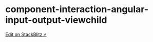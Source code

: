 # component-interaction-angular-input-output-viewchild

[Edit on StackBlitz ⚡️](https://stackblitz.com/edit/angular-ivy-tsa17f)